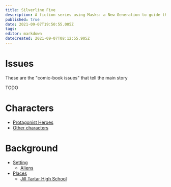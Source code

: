 ```yaml
---
title: Silverline Five
description: A fiction series using Masks: a New Generation to guide the creation of the story
published: true
date: 2021-09-07T19:50:55.005Z
tags: 
editor: markdown
dateCreated: 2021-09-07T08:12:55.905Z
---
```


# Issues
These are the "comic-book issues" that tell the main story

TODO

# Characters

* [Protagonist Heroes](heroes)
* [Other characters](other-characters)

# Background

* [Setting](setting)
  * [Aliens](setting/aliens)
* [Places](places)
  * [Jill Tartar High School](places/jill-tartar-hs)